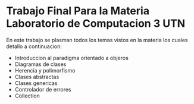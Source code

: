 # Trabajo Final Para la Materia Laboratorio de Computacion 3 UTN

En este trabajo se plasman todos los temas vistos en la materia los cuales detallo a continuacion:
- Introduccion al paradigma orientado a objeros
- Diagramas de clases
- Herencia y polimorfismo
- Clases abstractas
- Clases genericas
- Controlador de errores
- Collection

